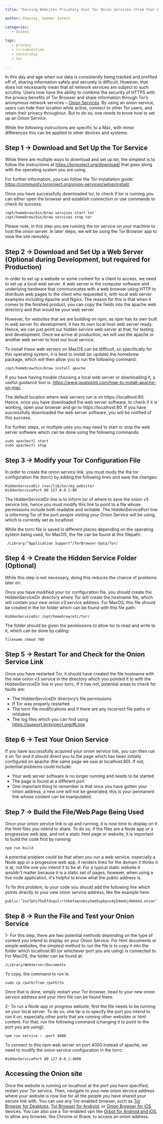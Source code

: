 ```yaml
---
title: "Serving Websites Privately Over Tor Onion Services (From Your Laptop!)"

author: Shanzay, Summer Intern

categories:
   - Onions
   
tags:
   - privacy
   - circumvention
   - censorship
   - tor

---
```


In this day and age when our data is consistently being tracked and profited off of, sharing information safely and securely is difficult. However, that does not necessarily mean that all network services are subject to such scrutiny. Users now have the ability to combine the security of HTTPS with the privacy benefits of Tor Browser and share information through Tor’s anonymous network services – [Onion Services](https://community.torproject.org/onion-services/). By using an onion service, users can hide their location while active, connect to other Tor users, and retain their privacy throughout. But to do so, one needs to know how to set up an Onion Service. 

While the following instructions are specific to a Mac, with minor differences this can be applied to other devices and systems. 

## Step 1 → Download and Set Up the Tor Service

While there are multiple ways to download and set up tor, the simplest is to follow the instructions at https://torproject.org/download/ that goes along with the operating system you are using. 

For further information, you can follow the Tor installation guide: https://community.torproject.org/onion-services/setup/install/

Once you have successfully downloaded tor, to check if tor is running you can either open the browser and establish connection or use commands to check its success:
```
/opt/homebrew/bin/brew services start tor
/opt/homebrew/bin/brew services stop tor
```
Please note, in this step you are running the tor service on your machine to host the onion server. In later steps, we will be using the Tor Browser app to view the site remotely. 


## Step 2 → Download and Set Up a Web Server (Optional during Development, but required for Production)

In order to set up a website or some content for a client to access, we need to set up a local web server. A web server is the computer software and underlying hardware that communicates with a web browser using HTTP to distribute web pages to the client who requested it, with local web server examples including Apache and Nginx. The reason for this is that when it comes to the finished product, you can copy the fields into the apache web directory and that would be your web server 

However, for websites that we are building on npm, as npm has its own built in web server for development, it has its own local host web server ready. Hence, we can just point our hidden service web server at that, for testing and development. Once we arrive at production, we will use the apache or another web server to host our local service.

To install these web servers on MacOS can be difficult, so specifically for this operating system, it is best to install (or update) the homebrew package, which will then allow you to run the following command:
```
/opt/homebrew/bin/brew install apache
```

If you have having trouble choosing a local web server or downloading it, a useful guidance tool is: https://www.javatpoint.com/how-to-install-apache-on-mac

The default location where web servers run is on https://localhost:80. Hence, once you have downloaded the web server software, to check if it is working, open your browser and go to https://localhost:80. If you have successfully downloaded the web server software, you will be notified of this success. 

For further steps, or multiple uses you may need to start or stop the web server software which can be done using the following commands:
```
sudo apachectl start
sudo apachectl stop
```


## Step 3 → Modify your Tor Configuration File 

In order to create the onion service link, you must mody the the tor configuration file (torrc) by adding the following lines and save the changes:
```
HiddenServiceDir /var/lib/tor/my_website/
HiddenServicePort 80 127.0.0.1:80
```

The HiddenServiceDir line is to inform tor of where to save the onion v3 service link, hence you must modify this line to point to a file whose permissions include both readable and writable. 
The HiddenServicePort line is informing Tor of the port people visiting your Onion Service will be using, which is currently set as localhost. 

While the torrc file is saved in different places depending on the operating system being used, for MacOS, the file can be found at this filepath:
```
 /Library/”Application Support”/TorBrowser-Data/Tor/ 
```


## Step 4 → Create the Hidden Service Folder (Optional)

While this step is not necessary, doing this reduces the chance of problems later on. 

Once you have modified your tor configuration file, you should create the HiddenServiceDir directory where Tor will create the hostname file, which will contain your new onion v3 service address. For MacOS, this file should be created in the tor folder which can be found with this file path:
```
HiddenServiceDir /opt/homebrew/etc/tor/
```

The folder should be given the permissions to allow tor to read and write to it, which can be done by calling:
```
filename chmod 700 
```


## Step 5 → Restart Tor and Check for the Onion Service Link

Once you have restarted Tor, it should have created the file hostname with the new onion v3 service in the directory which you pointed it to with the HiddenServiceDir line in your torrc.
If it has not, potential areas to check for faults are:
- The HiddenServiceDir directory’s file permissions
- If Tor was properly restarted 
- The torrc file modifications and if there are any incorrect file paths or mistakes 
- The log files which you can find using https://support.torproject.org/#Logs


## Step 6 → Test Your Onion Service 

If you have successfully acquired your onion service link, you can then run it on Tor and it should direct you to the page which has been initially configured on apache (the same page we saw at localhost:80). If not, potential problems could include:
- Your web server software is no longer running and needs to be started 
- The page is found at a different port 
- One important thing to remember is that once you have gotten your onion address, a new one will not be generated, this is your permanent link whose content can be manipulated. 


## Step 7 → Build the File/Web Page Being Used

Once your onion service link is up and running, it is now time to display on it the html files you intend to share. To do so, if the files are a Node app or a progressive web app, and not a static html page or website, it is important to build the code first by running: 
```
npm run build 
```

A potential problem could be that when you run a web service, especially a Node app or a progessive web app, it renders links for the domain it thinks it is at, not the one you intend it to be at. For a typical static website it wouldn't matter because it is a static set of pages; however, when using a live node application, it's helpful to know what the public address is. 

To fix this problem, to your code you should add the following line which points directly to your new onion service address, like the example here:
```
public:’2xx7phs7hw5fduqulcrthkmfaesxbsy5om5xpkpsn4y54mnbj4b6ekd.onion’
```
 

## Step 8 → Run the File and Test your Onion Service  

1- For this step, there are two potential methods depending on the type of content you intend to display on your Onion Service. For html documents or simple websites, the simplest method to run the file is to copy it into the folder which localhost:80 (or whichever port you are using) is connected to. For MacOS, the folder can be found at:
```
/Library/WebServer/Documents
```

To copy, the command to run is:
```
sudo cp /path/from /path/to
```

Once that is done, simply restart your Tor browser, head to your new onion service address and your html file can be found there. 


2- To run a Node app or progress website, first the file needs to be running on your local server. To do so, one tip is to specify the port you intend to run it on, especially other ports that are running other websites or html content. For that, run the following command (changing it to point to the port you are using):
```
npm run service – –port 4000
```

To connect to this npm web server on port 4000 instead of apache, we need to modify the onion service configuration in the torrc:

```
HiddenServicePort 80 127.0.0.1:4000
```

## Accessing the Onion site

Once the website is running on localhost at the port you have specified, restart your Tor service. Then, navigate to your new onion service address where your website is now live for all the people you have shared your secure link with. You can use any Tor-enabled browser, such as [Tor Browser for Desktops](https://www.torproject.org/download/), [Tor Browser for Android](https://www.torproject.org/download/), or [Onion Browser for iOS](https://onionbrowser.com) devices. You can also use a Tor-enabled vpn like [Orbot for Android and iOS](https://orbot.app), to allow any browser, like Chrome or Brave, to access an onion address.










